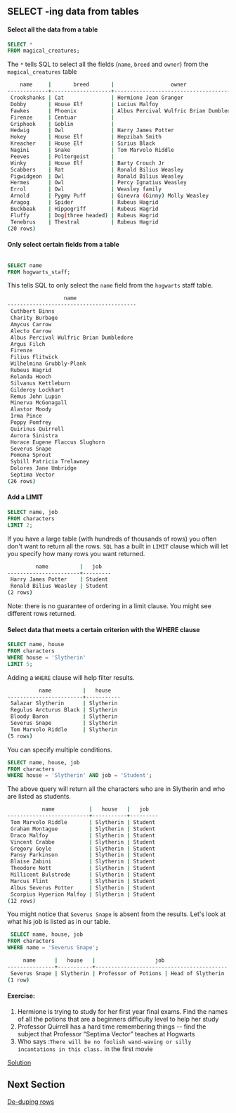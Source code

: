 ## SELECT -ing data from tables

#### Select all the data from a table 

```sql
SELECT *
FROM magical_creatures;
```
The `*` tells SQL to select all the fields (`name`, `breed` and `owner`) from the `magical_creatures` table

```sh
    name     |       breed       |                  owner
-------------+-------------------+-----------------------------------------
 Crookshanks | Cat               | Hermione Jean Granger
 Dobby       | House Elf         | Lucius Malfoy
 Fawkes      | Phoenix           | Albus Percival Wulfric Brian Dumbledore
 Firenze     | Centuar           |
 Griphook    | Goblin            |
 Hedwig      | Owl               | Harry James Potter
 Hokey       | House Elf         | Hepzibah Smith
 Kreacher    | House Elf         | Sirius Black
 Nagini      | Snake             | Tom Marvolo Riddle
 Peeves      | Poltergeist       |
 Winky       | House Elf         | Barty Crouch Jr
 Scabbers    | Rat               | Ronald Bilius Weasley
 Pigwidgeon  | Owl               | Ronald Bilius Weasley
 Hermes      | Owl               | Percy Ignatius Weasley
 Errol       | Owl               | Weasley family
 Arnold      | Pygmy Puff        | Ginevra (Ginny) Molly Weasley
 Aragog      | Spider            | Rubeus Hagrid
 Buckbeak    | Hippogriff        | Rubeus Hagrid
 Fluffy      | Dog(three headed) | Rubeus Hagrid
 Tenebrus    | Thestral          | Rubeus Hagrid
(20 rows)
```

#### Only select certain fields from a table

```sql

SELECT name 
FROM hogwarts_staff;
```

This tells SQL to only select the `name` field from the `hogwarts` staff table. 

```sh 
                  name
-----------------------------------------
 Cuthbert Binns
 Charity Burbage
 Amycus Carrow
 Alecto Carrow
 Albus Percival Wulfric Brian Dumbledore
 Argus Filch
 Firenze
 Filius Flitwick
 Wilhelmina Grubbly-Plank
 Rubeus Hagrid
 Rolanda Hooch
 Silvanus Kettleburn
 Gilderoy Lockhart
 Remus John Lupin
 Minerva McGonagall
 Alastor Moody
 Irma Pince
 Poppy Pomfrey
 Quirinus Quirrell
 Aurora Sinistra
 Horace Eugene Flaccus Slughorn
 Severus Snape
 Pomona Sprout
 Sybill Patricia Trelawney
 Dolores Jane Umbridge
 Septima Vector
(26 rows)
```
#### Add a LIMIT 

```sql
SELECT name, job
FROM characters
LIMIT 2;
```
If you have a large table (with hundreds of thousands of rows) you often don't want to return all the rows. 
`SQL` has a built in `LIMIT` clause which will let you specify how many rows you want returned. 

```sh 
         name          |   job
-----------------------+---------
 Harry James Potter    | Student
 Ronald Bilius Weasley | Student
(2 rows)
```
Note: there is no guarantee of ordering in a limit clause. You might see different rows returned. 

#### Select data that meets a certain criterion with the WHERE clause

``` SQL 
SELECT name, house
FROM characters
WHERE house = 'Slytherin'
LIMIT 5;
```
Adding a `WHERE` clause will help filter results. 
```sh 
          name          |   house
------------------------+-----------
 Salazar Slytherin      | Slytherin
 Regulus Arcturus Black | Slytherin
 Bloody Baron           | Slytherin
 Severus Snape          | Slytherin
 Tom Marvolo Riddle     | Slytherin
(5 rows)

```

You can specify multiple conditions. 

```sql
SELECT name, house, job
FROM characters
WHERE house = 'Slytherin' AND job = 'Student';
```
The above query will return all the characters who are in Slytherin and who are listed as students. 

```sh 
           name           |   house   |   job
--------------------------+-----------+---------
 Tom Marvolo Riddle       | Slytherin | Student
 Graham Montague          | Slytherin | Student
 Draco Malfoy             | Slytherin | Student
 Vincent Crabbe           | Slytherin | Student
 Gregory Goyle            | Slytherin | Student
 Pansy Parkinson          | Slytherin | Student
 Blaise Zabini            | Slytherin | Student
 Theodore Nott            | Slytherin | Student
 Millicent Bulstrode      | Slytherin | Student
 Marcus Flint             | Slytherin | Student
 Albus Severus Potter     | Slytherin | Student
 Scorpius Hyperion Malfoy | Slytherin | Student
(12 rows)
```

You might notice that ` Severus Snape ` is absent from the results.
Let's look at what his job is listed as in our table. 

```sql
 SELECT name, house, job
FROM characters
WHERE name = 'Severus Snape';
```

```sh 
     name      |   house   |                   job
---------------+-----------+------------------------------------------
 Severus Snape | Slytherin | Professor of Potions | Head of Slytherin
(1 row)
```

#### Exercise: 

1. Hermione is trying to study for her first year final exams. Find the names of all the potions that are a beginners difficulty level to help her study
2. Professor Quirrell has a hard time remembering things -- find the subject that Professor “Septima Vector” teaches at Hogwarts 
3. Who says :`There will be no foolish wand-waving or silly incantations in this class.` in the first movie 

[Solution](../solutions/select_ans.md) 


## Next Section
[De-duping rows](select_distinct.md) 
 